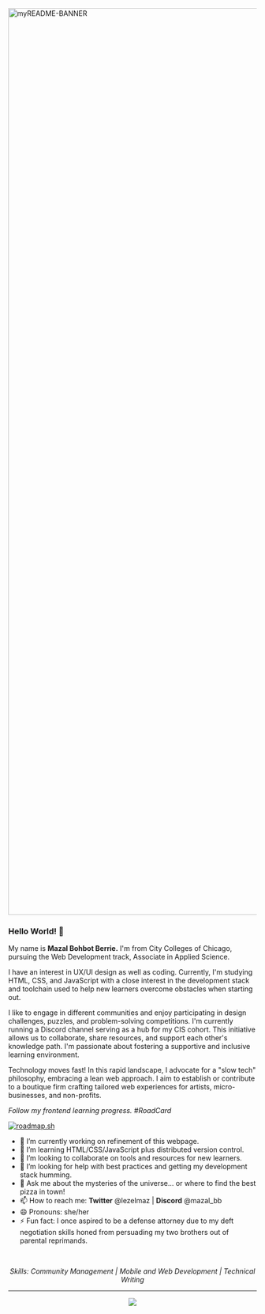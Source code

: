 <img width="1834" alt="myREADME-BANNER" src="https://github.com/studentiyot/studentiyot/assets/158574576/9bd1426f-27bd-44ad-a58b-7f2dda2a76aa">

### Hello World! 👋

My name is **Mazal Bohbot Berrie.** I'm from City Colleges of Chicago, pursuing the Web Development track, Associate in Applied Science.

I have an interest in UX/UI design as well as coding. Currently, I'm studying HTML, CSS, and JavaScript with a close interest in the development stack and toolchain used to help new learners overcome obstacles when starting out.

I like to engage in different communities and enjoy participating in design challenges, puzzles, and problem-solving competitions. I'm currently running a Discord channel serving as a hub for my CIS cohort. This initiative allows us to collaborate, share resources, and support each other's knowledge path. I'm passionate about fostering a supportive and inclusive learning environment.

Technology moves fast! In this rapid landscape, I advocate for a "slow tech" philosophy, embracing a lean web approach. I aim to establish or contribute to a boutique firm crafting tailored web experiences for artists, micro-businesses, and non-profits.

<figcaption><em>Follow my frontend learning progress. #RoadCard</em></figcaption>

<a href="https://roadmap.sh"><img src="https://api.roadmap.sh/v1-badge/wide/665f7a0cb998f3b3c7a9543f?variant=dark" alt="roadmap.sh"/></a>

- 🔭 I’m currently working on refinement of this webpage.
- 🌱 I’m learning HTML/CSS/JavaScript plus distributed version control.
- 👯 I’m looking to collaborate on tools and resources for new learners.
- 🤔 I’m looking for help with best practices and getting my development stack humming.
- 💬 Ask me about the mysteries of the universe... or where to find the best pizza in town!
- 📫 How to reach me: **Twitter** @lezelmaz | **Discord** @mazal_bb
- 😄 Pronouns: she/her
- ⚡ Fun fact: I once aspired to be a defense attorney due to my deft negotiation skills honed from persuading my two brothers out of parental reprimands.

<p>&nbsp;</p>
<p align="center">
  <em>Skills: Community Management | Mobile and Web Development | Technical Writing</em>
</p>
<hr>
<p align="center">
  <a href="https://skillicons.dev">
    <img src="https://skillicons.dev/icons?i=html,css,js,figma,bash,git" />
  </a>
</p>

